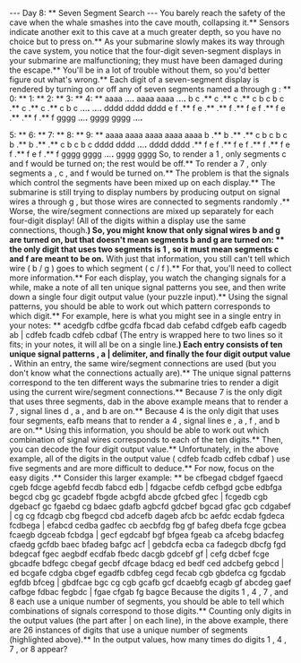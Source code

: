 --- Day 8: ** Seven Segment Search ---
You barely reach the safety of the cave when the whale smashes into the cave mouth, collapsing it.** Sensors indicate another exit to this cave at a much greater depth, so you have no choice but to press on.**
As your submarine slowly makes its way through the cave system, you notice that the four-digit
seven-segment displays
in your submarine are malfunctioning;
they must have been damaged
during the escape.** You'll be in a lot of trouble without them, so you'd better figure out what's wrong.**
Each digit of a seven-segment display is rendered by turning on or off any of seven segments named
a
through
g
: **
0: **      1: **      2: **      3: **      4: **
aaaa
.**.**.**.**
aaaa    aaaa
.**.**.**.**
b    c
.**
c
.**
c
.**
c  b    c
b    c
.**
c
.**
c
.**
c  b    c
.**.**.**.**    .**.**.**.**
dddd    dddd    dddd
e    f
.**
f  e
.**  .**
f
.**
f
e    f
.**
f  e
.**  .**
f
.**
f
gggg
.**.**.**.**
gggg    gggg
.**.**.**.**

  5: **      6: **      7: **      8: **      9: **
aaaa    aaaa    aaaa    aaaa    aaaa
b
.**
b
.**  .**
c  b    c  b    c
b
.**
b
.**  .**
c  b    c  b    c
dddd    dddd
.**.**.**.**
dddd    dddd
.**
f  e    f
.**
f  e    f
.**
f
.**
f  e    f
.**
f  e    f
.**
f
gggg    gggg
.**.**.**.**
gggg    gggg
So, to render a
1
, only segments
c
and
f
would be turned on; the rest would be off.** To render a
7
, only segments
a
,
c
, and
f
would be turned on.**
The problem is that the signals which control the segments have been mixed up on each display.** The submarine is still trying to display numbers by producing output on signal wires
a
through
g
, but those wires are connected to segments
randomly
.** Worse, the wire/segment connections are mixed up separately for each four-digit display! (All of the digits
within
a display use the same connections, though.**)
So, you might know that only signal wires
b
and
g
are turned on, but that doesn't mean
segments
b
and
g
are turned on: ** the only digit that uses two segments is
1
, so it must mean segments
c
and
f
are meant to be on.** With just that information, you still can't tell which wire (
b
/
g
) goes to which segment (
c
/
f
).** For that, you'll need to collect more information.**
For each display, you watch the changing signals for a while, make a note of
all ten unique signal patterns
you see, and then write down a single
four digit output value
(your puzzle input).** Using the signal patterns, you should be able to work out which pattern corresponds to which digit.**
For example, here is what you might see in a single entry in your notes: **
acedgfb cdfbe gcdfa fbcad dab cefabd cdfgeb eafb cagedb ab |
cdfeb fcadb cdfeb cdbaf
(The entry is wrapped here to two lines so it fits; in your notes, it will all be on a single line.**)
Each entry consists of ten
unique signal patterns
, a
|
delimiter, and finally the
four digit output value
.** Within an entry, the same wire/segment connections are used (but you don't know what the connections actually are).** The unique signal patterns correspond to the ten different ways the submarine tries to render a digit using the current wire/segment connections.** Because
7
is the only digit that uses three segments,
dab
in the above example means that to render a
7
, signal lines
d
,
a
, and
b
are on.** Because
4
is the only digit that uses four segments,
eafb
means that to render a
4
, signal lines
e
,
a
,
f
, and
b
are on.**
Using this information, you should be able to work out which combination of signal wires corresponds to each of the ten digits.** Then, you can decode the four digit output value.** Unfortunately, in the above example, all of the digits in the output value (
cdfeb fcadb cdfeb cdbaf
) use five segments and are more difficult to deduce.**
For now,
focus on the easy digits
.** Consider this larger example: **
be cfbegad cbdgef fgaecd cgeb fdcge agebfd fecdb fabcd edb |
fdgacbe
cefdb cefbgd
gcbe
edbfga begcd cbg gc gcadebf fbgde acbgfd abcde gfcbed gfec |
fcgedb
cgb
dgebacf
gc
fgaebd cg bdaec gdafb agbcfd gdcbef bgcad gfac gcb cdgabef |
cg
cg
fdcagb
cbg
fbegcd cbd adcefb dageb afcb bc aefdc ecdab fgdeca fcdbega |
efabcd cedba gadfec
cb
aecbfdg fbg gf bafeg dbefa fcge gcbea fcaegb dgceab fcbdga |
gecf
egdcabf
bgf
bfgea
fgeab ca afcebg bdacfeg cfaedg gcfdb baec bfadeg bafgc acf |
gebdcfa
ecba
ca
fadegcb
dbcfg fgd bdegcaf fgec aegbdf ecdfab fbedc dacgb gdcebf gf |
cefg
dcbef
fcge
gbcadfe
bdfegc cbegaf gecbf dfcage bdacg ed bedf ced adcbefg gebcd |
ed
bcgafe cdgba cbgef
egadfb cdbfeg cegd fecab cgb gbdefca cg fgcdab egfdb bfceg |
gbdfcae
bgc
cg
cgb
gcafb gcf dcaebfg ecagb gf abcdeg gaef cafbge fdbac fegbdc |
fgae
cfgab
fg
bagce
Because the digits
1
,
4
,
7
, and
8
each use a unique number of segments, you should be able to tell which combinations of signals correspond to those digits.** Counting
only digits in the output values
(the part after
|
on each line), in the above example, there are
26
instances of digits that use a unique number of segments (highlighted above).**
In the output values, how many times do digits
1
,
4
,
7
, or
8
appear?
